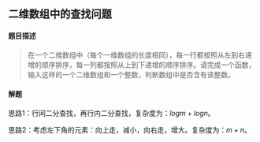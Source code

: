## 二维数组中的查找问题

#### 题目描述

> 在一个二维数组中（每个一维数组的长度相同），每一行都按照从左到右递增的顺序排序，每一列都按照从上到下递增的顺序排序。请完成一个函数，输入这样的一个二维数组和一个整数，判断数组中是否含有该整数。

#### 解题

思路1：行间二分查找，再行内二分查找，复杂度为：$logm+logn$。

思路2：考虑左下角的元素：向上走，减小，向右走，增大。复杂度为：$m+n$。